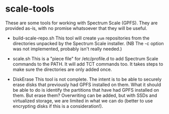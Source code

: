 # scale-tools

These are some tools for working with Spectrum Scale (GPFS).  They are provided as-is, with no promise whatsoever that they will be useful.

* build-scale-repo.sh
  This tool will create `yum` repositories from the directories unpacked by the Spectrum Scale installer.  (NB The -c option was not implemented, probably isn't really needed.)

* scale.sh
  This is a "piece file" for /etc/profile.d to add Spectrum Scale commands to the PATH.  It will add TCT commands too.  It takes steps to make sure the directories are only added once.

* DiskErase
  This tool is not complete.  The intent is to be able to securely erase disks that previously had GPFS installed on them.  What it should be able to do is identify the partitions that have had GPFS installed on them.  But erase them?  Overwriting can be added, but with SSDs and virtualized storage, we are limited in what we can do (better to use encrypting disks if this is a consideration!).